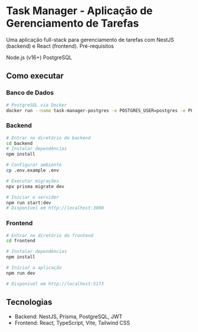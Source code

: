 # Task Manager - Aplicação de Gerenciamento de Tarefas
Uma aplicação full-stack para gerenciamento de tarefas com NestJS (backend) e React (frontend).
Pré-requisitos

Node.js (v16+)
PostgreSQL

## Como executar
### Banco de Dados
```bash
# PostgreSQL via Docker
docker run --name task-manager-postgres -e POSTGRES_USER=postgres -e POSTGRES_PASSWORD=postgres -e POSTGRES_DB=task_manager -p 5432:5432 -d postgres:14
```
### Backend
```bash
# Entrar no diretório do backend
cd backend
# Instalar dependências
npm install

# Configurar ambiente
cp .env.example .env

# Executar migrações
npx prisma migrate dev

# Iniciar o servidor
npm run start:dev
# Disponível em http://localhost:3000
```

### Frontend
```bash
# Entrar no diretório do frontend
cd frontend

# Instalar dependências
npm install

# Iniciar a aplicação
npm run dev

# Disponível em http://localhost:5173
```

## Tecnologias

- Backend: NestJS, Prisma, PostgreSQL, JWT
- Frontend: React, TypeScript, Vite, Tailwind CSS